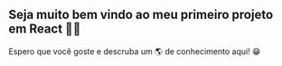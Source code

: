 ## Seja muito bem vindo ao meu primeiro projeto em React 👏🏻


Espero que você goste e descruba um 🌎 de conhecimento aqui! 😁
